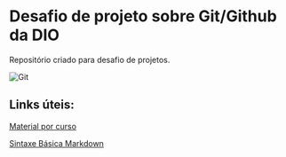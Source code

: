 # Desafio de projeto sobre Git/Github da DIO
Repositório criado para desafio de projetos.

![Git](C:\Users\Vasconcelos\Downloads\git.jpeg)



## Links úteis: 

[Material por curso](https://github.com/Carolinavasc/dio-desafio-github-primeiro-repertorio/tree/main/Cursos)

[Sintaxe Básica Markdown](https://www.markdownguide.org/basic-syntax/)




